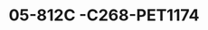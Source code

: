 ---
title: 05-812C -C268-PET1174
image: 05-812C -C268-PET1174.jpg
brand: petrelli
layout: vestito
---